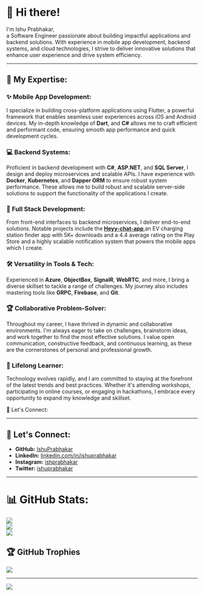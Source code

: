 # 👋 Hi there!  
I'm Ishu Prabhakar,  
a Software Engineer passionate about building impactful applications and backend solutions. With experience in mobile app development, backend systems, and cloud technologies, I strive to deliver innovative solutions that enhance user experience and drive system efficiency.

---

## 🚀 My Expertise:

### ✨ Mobile App Development:
I specialize in building cross-platform applications using Flutter, a powerful framework that enables seamless user experiences across iOS and Android devices. My in-depth knowledge of **Dart**, and **C#** allows me to craft efficient and performant code, ensuring smooth app performance and quick development cycles.


### 💻 Backend Systems:
Proficient in backend development with **C#**, **ASP.NET**, and **SQL Server**, I design and deploy microservices and scalable APIs. I have experience with **Docker**, **Kubernetes**, and **Dapper ORM** to ensure robust system performance. These allows me to build robust and scalable server-side solutions to support the functionality of the applications I create.

### 🌱 Full Stack Development:
From front-end interfaces to backend microservices, I deliver end-to-end solutions. Notable projects include the **[Heyy-chat-app](https://github.com/IshuPrabhakar/Heyy-chat-app)**,an EV charging station finder app with 5K+ downloads and a 4.4 average rating on the Play Store and a highly scalable notification system that powers the mobile apps which I create.

### 🛠️ Versatility in Tools & Tech:
Experienced in **Azure**, **ObjectBox**, **SignalR**, **WebRTC**, and more, I bring a diverse skillset to tackle a range of challenges. My journey also includes mastering tools like **GRPC**, **Firebase**, and **Git**.

### 🏆 Collaborative Problem-Solver:
Throughout my career, I have thrived in dynamic and collaborative environments. I'm always eager to take on challenges, brainstorm ideas, and work together to find the most effective solutions. I value open communication, constructive feedback, and continuous learning, as these are the cornerstones of personal and professional growth.

### 🌱 Lifelong Learner:
Technology evolves rapidly, and I am committed to staying at the forefront of the latest trends and best practices. Whether it's attending workshops, participating in online courses, or engaging in hackathons, I embrace every opportunity to expand my knowledge and skillset.

🤝 Let's Connect:

---

## 🤝 Let's Connect:
- **GitHub:** [IshuPrabhakar](https://github.com/IshuPrabhakar)  
- **LinkedIn:** [linkedin.com/in/ishuprabhakar](https://linkedin.com/in/ishuprabhakar)  
- **Instagram:** [ishprabhakar](https://www.instagram.com/ishuprabhakar)
- **Twitter:** [ishuprabhakar](https://twitter.com/ishu_prabhakar) 

---

# 📊 GitHub Stats:
![](https://github-readme-stats.vercel.app/api?username=ishuprabhakar&theme=default&hide_border=true&include_all_commits=true&count_private=true)<br/>
![](https://github-readme-streak-stats.herokuapp.com/?user=ishuprabhakar&theme=default&hide_border=true)<br/>
![](https://github-readme-stats.vercel.app/api/top-langs/?username=ishuprabhakar&theme=default&hide_border=true&include_all_commits=true&count_private=true&layout=compact)

## 🏆 GitHub Trophies
![](https://github-profile-trophy.vercel.app/?username=ishuprabhakar&theme=discord&no-frame=true&no-bg=true&margin-w=4)

---
[![](https://visitcount.itsvg.in/api?id=ishuprabhakar&icon=0&color=0)](https://visitcount.itsvg.in)
